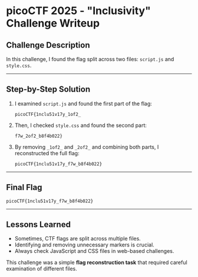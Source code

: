 # picoCTF 2025 - "Inclusivity" Challenge Writeup

## Challenge Description
In this challenge, I found the flag split across two files: `script.js` and `style.css`.

---

## Step-by-Step Solution

1. I examined `script.js` and found the first part of the flag:
   ```
   picoCTF{1nclu51v17y_1of2_
   ```
2. Then, I checked `style.css` and found the second part:
   ```
   f7w_2of2_b8f4b022}
   ```
3. By removing `_1of2_` and `_2of2_` and combining both parts, I reconstructed the full flag:
   ```
   picoCTF{1nclu51v17y_f7w_b8f4b022}
   ```

---

## Final Flag
```
picoCTF{1nclu51v17y_f7w_b8f4b022}
```

---

## Lessons Learned
- Sometimes, CTF flags are split across multiple files.
- Identifying and removing unnecessary markers is crucial.
- Always check JavaScript and CSS files in web-based challenges.

This challenge was a simple **flag reconstruction task** that required careful examination of different files.

